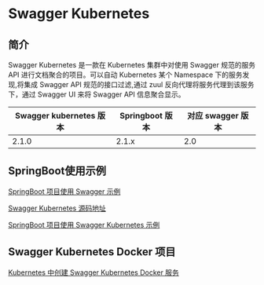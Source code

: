 # Swagger Kubernetes

## 简介

Swagger Kubernetes 是一款在 Kubernetes 集群中对使用 Swagger 规范的服务 API 进行文档聚合的项目。可以自动 Kubernetes 某个 Namespace 下的服务发现,将集成 Swagger API 规范的接口过滤,通过 zuul 反向代理将服务代理到该服务下，通过 Swagger UI 来将 Swagger API 信息聚合显示。

Swagger kubernetes 版本 | Springboot 版本 | 对应 swagger 版本
---|---|---
2.1.0 | 2.1.x | 2.0


## SpringBoot使用示例

[SpringBoot 项目使用 Swagger 示例](https://github.com/my-dlq/swagger-kubernetes/tree/master/example/swagger-example-service)

[Swagger Kubernetes 源码地址](https://github.com/my-dlq/swagger-kubernetes/tree/master/swagger-kubernentes-core)

[SpringBoot 项目使用 Swagger Kubernetes 示例](https://github.com/my-dlq/swagger-kubernetes/tree/master/example/swagger-kubernetes-example-service)

## Swagger Kubernetes Docker 项目

[Kubernetes 中创建 Swagger Kubernetes Docker 服务](https://github.com/my-dlq/swagger-kubernetes/swagger-kubernetes-docker/swagger-kubernetes-docker)